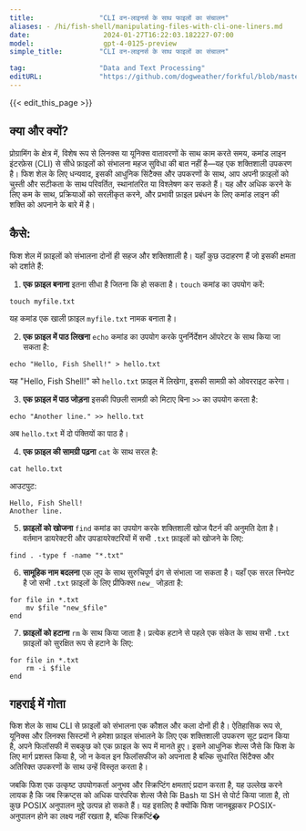 ```yaml
---
title:                "CLI वन-लाइनर्स के साथ फाइलों का संचालन"
aliases: - /hi/fish-shell/manipulating-files-with-cli-one-liners.md
date:                  2024-01-27T16:22:03.182227-07:00
model:                 gpt-4-0125-preview
simple_title:         "CLI वन-लाइनर्स के साथ फाइलों का संचालन"

tag:                  "Data and Text Processing"
editURL:              "https://github.com/dogweather/forkful/blob/master/content/hi/fish-shell/manipulating-files-with-cli-one-liners.md"
---
```


{{< edit_this_page >}}

## क्या और क्यों?

प्रोग्रामिंग के क्षेत्र में, विशेष रूप से लिनक्स या यूनिक्स वातावरणों के साथ काम करते समय, कमांड लाइन इंटरफ़ेस (CLI) से सीधे फ़ाइलों को संभालना महज सुविधा की बात नहीं है—यह एक शक्तिशाली उपकरण है। फिश शेल के लिए धन्यवाद, इसकी आधुनिक सिंटैक्स और उपकरणों के साथ, आप अपनी फ़ाइलों को चुस्ती और सटीकता के साथ परिवर्तित, स्थानांतरित या विश्लेषण कर सकते हैं। यह और अधिक करने के लिए कम के साथ, प्रक्रियाओं को सरलीकृत करने, और प्रभावी फ़ाइल प्रबंधन के लिए कमांड लाइन की शक्ति को अपनाने के बारे में है।

## कैसे:

फिश शेल में फ़ाइलों को संभालना दोनों ही सहज और शक्तिशाली है। यहाँ कुछ उदाहरण हैं जो इसकी क्षमता को दर्शाते हैं:

1. **एक फ़ाइल बनाना** इतना सीधा है जितना कि हो सकता है। `touch` कमांड का उपयोग करें:

```Fish Shell
touch myfile.txt
```

यह कमांड एक खाली फ़ाइल `myfile.txt` नामक बनाता है।

2. **एक फ़ाइल में पाठ लिखना** `echo` कमांड का उपयोग करके पुनर्निर्देशन ऑपरेटर के साथ किया जा सकता है:

```Fish Shell
echo "Hello, Fish Shell!" > hello.txt
```

यह "Hello, Fish Shell!" को `hello.txt` फ़ाइल में लिखेगा, इसकी सामग्री को ओवरराइट करेगा।

3. **एक फ़ाइल में पाठ जोड़ना** इसकी पिछली सामग्री को मिटाए बिना `>>` का उपयोग करता है:

```Fish Shell
echo "Another line." >> hello.txt
```

अब `hello.txt` में दो पंक्तियों का पाठ है।

4. **एक फ़ाइल की सामग्री पढ़ना** `cat` के साथ सरल है:

```Fish Shell
cat hello.txt
```

आउटपुट:
```
Hello, Fish Shell!
Another line.
```

5. **फ़ाइलों को खोजना** `find` कमांड का उपयोग करके शक्तिशाली खोज पैटर्न की अनुमति देता है। वर्तमान डायरेक्टरी और उपडायरेक्टरियों में सभी `.txt` फ़ाइलों को खोजने के लिए:

```Fish Shell
find . -type f -name "*.txt"
```

6. **सामूहिक नाम बदलना** एक लूप के साथ सुरुचिपूर्ण ढंग से संभाला जा सकता है। यहाँ एक सरल स्निपेट है जो सभी `.txt` फ़ाइलों के लिए प्रीफिक्स `new_` जोड़ता है:

```Fish Shell
for file in *.txt
    mv $file "new_$file"
end
```

7. **फ़ाइलों को हटाना** `rm` के साथ किया जाता है। प्रत्येक हटाने से पहले एक संकेत के साथ सभी `.txt` फ़ाइलों को सुरक्षित रूप से हटाने के लिए:

```Fish Shell
for file in *.txt
    rm -i $file
end
```

## गहराई में गोता

फिश शेल के साथ CLI से फ़ाइलों को संभालना एक कौशल और कला दोनों ही है। ऐतिहासिक रूप से, यूनिक्स और लिनक्स सिस्टमों ने हमेशा फ़ाइल संभालने के लिए एक शक्तिशाली उपकरण सूट प्रदान किया है, अपने फिलॉसफी में सबकुछ को एक फ़ाइल के रूप में मानते हुए। इसने आधुनिक शेल्स जैसे कि फिश के लिए मार्ग प्रशस्त किया है, जो न केवल इन फिलॉसफीज को अपनाता है बल्कि सुधारित सिंटैक्स और अतिरिक्त उपकरणों के साथ उन्हें विस्तृत करता है।

जबकि फिश एक उत्कृष्ट उपयोगकर्ता अनुभव और स्क्रिप्टिंग क्षमताएं प्रदान करता है, यह उल्लेख करने लायक है कि जब स्क्रिप्ट्स को अधिक पारंपरिक शेल्स जैसे कि Bash या SH से पोर्ट किया जाता है, तो कुछ POSIX अनुपालन मुद्दे उत्पन्न हो सकते हैं। यह इसलिए है क्योंकि फिश जानबूझकर POSIX-अनुपालन होने का लक्ष्य नहीं रखता है, बल्कि स्क्रिप्टिं�
